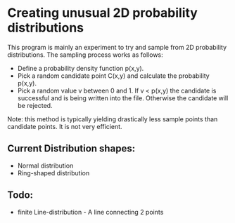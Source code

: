# Creating unusual 2D probability distributions

This program is mainly an experiment to try and sample from 2D probability distributions.
The sampling process works as follows:
- Define a probability density function p(x,y).
- Pick a random candidate point C(x,y) and calculate the probability p(x,y).
- Pick a random value v between 0 and 1. If v < p(x,y) the candidate is successful and is being written into the file. Otherwise the candidate will be rejected.

Note: this method is typically yielding drastically less sample points than candidate points. It is not very efficient.

## Current Distribution shapes:
- Normal distribution
- Ring-shaped distribution

## Todo:
- finite Line-distribution - A line connecting 2 points
